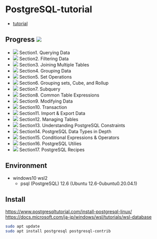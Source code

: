 # PostgreSQL-tutorial
- [tutorial](https://www.postgresqltutorial.com/)

## Progress ![](https://progress-bar.dev/0/?scale=17&suffix=/17&title=total)
- ![](https://progress-bar.dev/0/?scale=4&suffix=/4)   Section1. Querying Data 
- ![](https://progress-bar.dev/0/?scale=7&suffix=/7)   Section2. Filtering Data 
- ![](https://progress-bar.dev/0/?scale=8&suffix=/8)   Section3. Joining Multiple Tables 
- ![](https://progress-bar.dev/0/?scale=2&suffix=/2)   Section4. Grouping Data 
- ![](https://progress-bar.dev/0/?scale=3&suffix=/3)   Section5. Set Operations 
- ![](https://progress-bar.dev/0/?scale=3&suffix=/3)   Section6. Grouping sets, Cube, and Rollup 
- ![](https://progress-bar.dev/0/?scale=4&suffix=/4)   Section7. Subquery 
- ![](https://progress-bar.dev/0/?scale=2&suffix=/2)   Section8. Common Table Expressions 
- ![](https://progress-bar.dev/0/?scale=6&suffix=/6)   Section9. Modifying Data 
- ![](https://progress-bar.dev/0/?scale=1&suffix=/1)   Section10. Transaction 
- ![](https://progress-bar.dev/0/?scale=2&suffix=/2)   Section11. Import & Export Data 
- ![](https://progress-bar.dev/0/?scale=16&suffix=/16) Section12. Managing Tables 
- ![](https://progress-bar.dev/0/?scale=5&suffix=/5)   Section13. Understanding PostgreSQL Constraints 
- ![](https://progress-bar.dev/0/?scale=13&suffix=/13) Section14. PostgreSQL Data Types in Depth 
- ![](https://progress-bar.dev/0/?scale=4&suffix=/4)   Section15. Conditional Expressions & Operators 
- ![](https://progress-bar.dev/0/?scale=1&suffix=/1)   Section16. PostgreSQL Utilies 
- ![](https://progress-bar.dev/0/?scale=5&suffix=/5)   Section17. PostgreSQL Recipes 

## Environment
- windows10 wsl2
    - psql (PostgreSQL) 12.6 (Ubuntu 12.6-0ubuntu0.20.04.1)

## Install
https://www.postgresqltutorial.com/install-postgresql-linux/
https://docs.microsoft.com/ja-jp/windows/wsl/tutorials/wsl-database

```bash
sudo apt update 
sudo apt install postgresql postgresql-contrib
```
